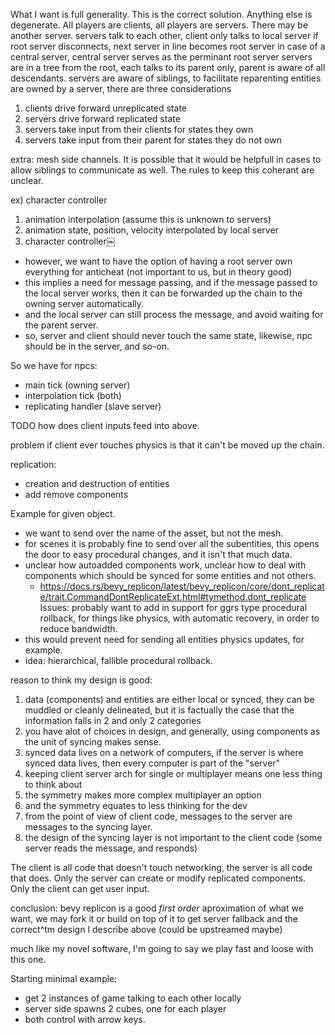 What I want is full generality. This is the correct solution. Anything else is degenerate.
All players are clients, all players are servers. There may be another server.
servers talk to each other, client only talks to local server
if root server disconnects, next server in line becomes root server
in case of a central server, central server serves as the perminant root server
servers are in a tree from the root, each talks to its parent only, parent is aware of all descendants.
servers are aware of siblings, to facilitate reparenting
entities are owned by a server, there are three considerations
1) clients drive forward unreplicated state
2) servers drive forward replicated state
3) servers take input from their clients for states they own
4) servers take input from their parent for states they do not own

extra: mesh side channels. It is possible that it would be helpfull in cases to allow siblings to communicate as well. The rules to keep this coherant are unclear.

ex) character controller
1) animation interpolation (assume this is unknown to servers)
2) animation state, position, velocity interpolated by local server
3) character controller￼
- however, we want to have the option of having a root server own everything for anticheat (not important to us, but in theory good)
- this implies a need for message passing, and if the message passed to the local server works, then it can be forwarded up the chain to the owning server automatically.
- and the local server can still process the message, and avoid waiting for the parent server.
- so, server and client should never touch the same state, likewise, npc should be in the server, and so-on.

So we have for npcs:
- main tick (owning server)
- interpolation tick (both)
- replicating handler (slave server)
 
TODO how does client inputs feed into above.

problem if client ever touches physics is that it can't be moved up the chain.

replication: 
- creation and destruction of entities
- add remove components

Example for given object.
- we want to send over the name of the asset, but not the mesh.
- for scenes it is probably fine to send over all the subentities, this opens the door to easy procedural changes, and it isn't that much data.
- unclear how autoadded components work, unclear how to deal with components which should be synced for some entities and not others.
  - https://docs.rs/bevy_replicon/latest/bevy_replicon/core/dont_replicate/trait.CommandDontReplicateExt.html#tymethod.dont_replicate
Issues: probably want to add in support for ggrs type procedural rollback, for things like physics, with automatic recovery, in order to reduce bandwidth.
- this would prevent need for sending all entities physics updates, for example.
- idea: hierarchical, fallible procedural rollback.

reason to think my design is good:
1) data (components) and entities are either local or synced, they can be muddled or cleanly delineated, but it is factually the case that the information falls in 2 and only 2 categories
2) you have alot of choices in design, and generally, using components as the unit of syncing makes sense. 
3) synced data lives on a network of computers, if the server is where synced data lives, then every computer is part of the "server"
4) keeping client server arch for single or multiplayer means one less thing to think about
5) the symmetry makes more complex multiplayer an option
6) and the symmetry equates to less thinking for the dev
7) from the point of view of client code, messages to the server are messages to the syncing layer.
8) the design of the syncing layer is not important to the client code (some server reads the message, and responds)

The client is all code that doesn't touch networking, the server is all code that does.
Only the server can create or modify replicated components.
Only the client can get user input.

conclusion: bevy replicon is a good *first order* aproximation of what we want, we may fork it or build on top of it to get server fallback and the correct^tm design I describe above (could be upstreamed maybe)

much like my novel software, I'm going to say we play fast and loose with this one.

Starting minimal example:
- get 2 instances of game talking to each other locally
- server side spawns 2 cubes, one for each player
- both control with arrow keys.
